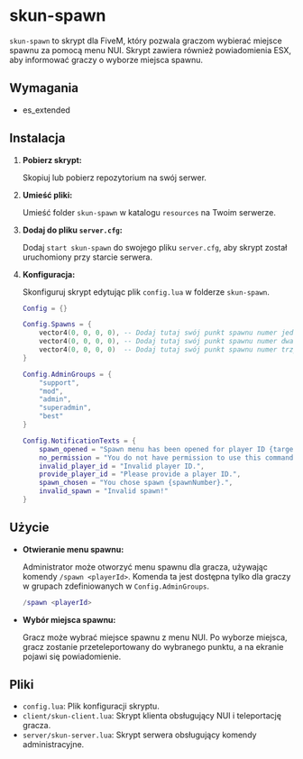 # skun-spawn

`skun-spawn` to skrypt dla FiveM, który pozwala graczom wybierać miejsce spawnu za pomocą menu NUI. Skrypt zawiera również powiadomienia ESX, aby informować graczy o wyborze miejsca spawnu.

## Wymagania

- es_extended

## Instalacja

1. **Pobierz skrypt:**

   Skopiuj lub pobierz repozytorium na swój serwer.

2. **Umieść pliki:**

   Umieść folder `skun-spawn` w katalogu `resources` na Twoim serwerze.

3. **Dodaj do pliku `server.cfg`:**

   Dodaj `start skun-spawn` do swojego pliku `server.cfg`, aby skrypt został uruchomiony przy starcie serwera.

4. **Konfiguracja:**

   Skonfiguruj skrypt edytując plik `config.lua` w folderze `skun-spawn`.

   ```lua
   Config = {}

   Config.Spawns = {
       vector4(0, 0, 0, 0), -- Dodaj tutaj swój punkt spawnu numer jeden
       vector4(0, 0, 0, 0), -- Dodaj tutaj swój punkt spawnu numer dwa
       vector4(0, 0, 0, 0)  -- Dodaj tutaj swój punkt spawnu numer trzy
   }

   Config.AdminGroups = {
       "support",
       "mod",
       "admin",
       "superadmin",
       "best"
   }

   Config.NotificationTexts = {
       spawn_opened = "Spawn menu has been opened for player ID {targetId}.",
       no_permission = "You do not have permission to use this command.",
       invalid_player_id = "Invalid player ID.",
       provide_player_id = "Please provide a player ID.",
       spawn_chosen = "You chose spawn {spawnNumber}.",
       invalid_spawn = "Invalid spawn!"
   }
   ```

## Użycie

- **Otwieranie menu spawnu:**

  Administrator może otworzyć menu spawnu dla gracza, używając komendy `/spawn <playerId>`. Komenda ta jest dostępna tylko dla graczy w grupach zdefiniowanych w `Config.AdminGroups`.

  ```lua
  /spawn <playerId>
  ```

- **Wybór miejsca spawnu:**

  Gracz może wybrać miejsce spawnu z menu NUI. Po wyborze miejsca, gracz zostanie przeteleportowany do wybranego punktu, a na ekranie pojawi się powiadomienie.

## Pliki

- `config.lua`: Plik konfiguracji skryptu.
- `client/skun-client.lua`: Skrypt klienta obsługujący NUI i teleportację gracza.
- `server/skun-server.lua`: Skrypt serwera obsługujący komendy administracyjne.
